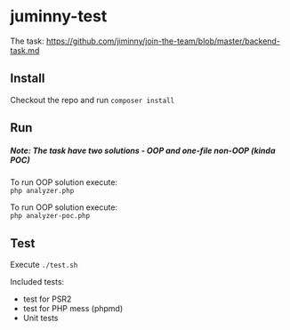 # juminny-test

The task: https://github.com/jiminny/join-the-team/blob/master/backend-task.md

## Install
Checkout the repo and run `composer install`

## Run

##### Note: The task have two solutions - OOP and one-file non-OOP (kinda POC)

To run OOP solution execute:  
`php analyzer.php`

To run OOP solution execute:  
`php analyzer-poc.php`

## Test

Execute `./test.sh`

Included tests:
- test for PSR2
- test for PHP mess (phpmd)
- Unit tests
